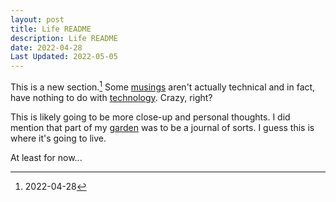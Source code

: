 ```yaml
---
layout: post
title: Life README
description: Life README
date: 2022-04-28
Last Updated: 2022-05-05
---
```

This is a new section.[^1]  Some [musings](../tech/musings/) aren't actually technical and in fact, have nothing to do with [technology](../tech/).  Crazy, right?

This is likely going to be more close-up and personal thoughts.  I did mention that part of my [garden](/) was to be a journal of sorts.  I guess this is where it's going to live.  

At least for now...

[^1]: 2022-04-28